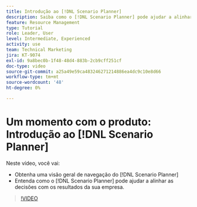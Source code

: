 ```yaml
---
title: Introdução ao [!DNL Scenario Planner]
description: Saiba como o [!DNL Scenario Planner] pode ajudar a alinhar as decisões com os resultados da sua empresa. Saiba como navegar [!DNL Scenario Planner].
feature: Resource Management
type: Tutorial
role: Leader, User
level: Intermediate, Experienced
activity: use
team: Technical Marketing
jira: KT-9074
exl-id: 9a8bec0b-1f48-48d4-883b-2cb9cff251cf
doc-type: video
source-git-commit: a25a49e59ca483246271214886ea4dc9c10e8d66
workflow-type: tm+mt
source-wordcount: '48'
ht-degree: 0%

---
```


# Um momento com o produto: Introdução ao [!DNL Scenario Planner]

Neste vídeo, você vai:

* Obtenha uma visão geral de navegação do [!DNL Scenario Planner]
* Entenda como o [!DNL Scenario Planner] pode ajudar a alinhar as decisões com os resultados da sua empresa.

>[!VIDEO](https://video.tv.adobe.com/v/335316/?quality=12&learn=on)
